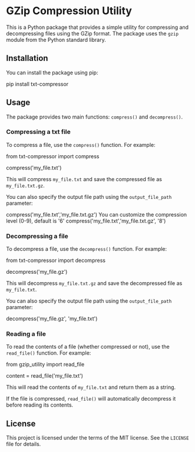 # GZip Compression Utility

This is a Python package that provides a simple utility for compressing and decompressing files using the GZip format. The package uses the `gzip` module from the Python standard library.

## Installation

You can install the package using pip:

pip install txt-compressor



## Usage

The package provides two main functions: `compress()` and `decompress()`. 

### Compressing a txt file

To compress a file, use the `compress()` function. For example:

from txt-compressor import compress

compress('my_file.txt')



This will compress `my_file.txt` and save the compressed file as `my_file.txt.gz`.

You can also specify the output file path using the `output_file_path` parameter:

compress('my_file.txt','my_file.txt.gz')
You can customize the compression level (0-9), default is '6'
compress('my_file.txt','my_file.txt.gz', '8')

### Decompressing a file

To decompress a file, use the `decompress()` function. For example:

from txt-compressor import decompress

decompress('my_file.gz')



This will decompress `my_file.txt.gz` and save the decompressed file as `my_file.txt`.

You can also specify the output file path using the `output_file_path` parameter:

decompress('my_file.gz', 'my_file.txt')



### Reading a file

To read the contents of a file (whether compressed or not), use the `read_file()` function. For example:

from gzip_utility import read_file

content = read_file('my_file.txt')



This will read the contents of `my_file.txt` and return them as a string.

If the file is compressed, `read_file()` will automatically decompress it before reading its contents.

## License

This project is licensed under the terms of the MIT license. See the `LICENSE` file for details.
